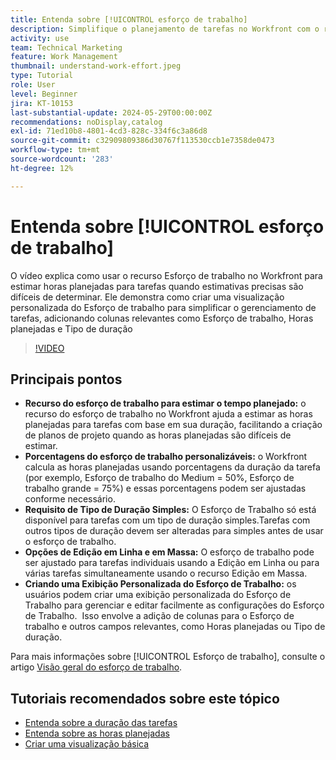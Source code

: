 ```yaml
---
title: Entenda sobre [!UICONTROL esforço de trabalho]
description: Simplifique o planejamento de tarefas no Workfront com o recurso Esforço de trabalho, permitindo estimativas personalizáveis de horas planejadas, edição em linha e em massa e exibições personalizadas para um gerenciamento eficiente do projeto.
activity: use
team: Technical Marketing
feature: Work Management
thumbnail: understand-work-effort.jpeg
type: Tutorial
role: User
level: Beginner
jira: KT-10153
last-substantial-update: 2024-05-29T00:00:00Z
recommendations: noDisplay,catalog
exl-id: 71ed10b8-4801-4cd3-828c-334f6c3a86d8
source-git-commit: c32909809386d30767f113530ccb1e7358de0473
workflow-type: tm+mt
source-wordcount: '283'
ht-degree: 12%

---
```


# Entenda sobre [!UICONTROL esforço de trabalho]

O vídeo explica como usar o recurso Esforço de trabalho no Workfront para estimar horas planejadas para tarefas quando estimativas precisas são difíceis de determinar.
Ele demonstra como criar uma visualização personalizada do Esforço de trabalho para simplificar o gerenciamento de tarefas, adicionando colunas relevantes como Esforço de trabalho, Horas planejadas e Tipo de duração

>[!VIDEO](https://video.tv.adobe.com/v/3429446/?quality=12&learn=on&enablevpops)

## Principais pontos

* **Recurso do esforço de trabalho para estimar o tempo planejado:** o recurso do esforço de trabalho no Workfront ajuda a estimar as horas planejadas para tarefas com base em sua duração, facilitando a criação de planos de projeto quando as horas planejadas são difíceis de estimar. &#x200B;
* **Porcentagens do esforço de trabalho personalizáveis:** o Workfront calcula as horas planejadas usando porcentagens da duração da tarefa (por exemplo, Esforço de trabalho do Medium = 50%, Esforço de trabalho grande = 75%) e essas porcentagens podem ser ajustadas conforme necessário. &#x200B;
* **Requisito de Tipo de Duração Simples:** O Esforço de Trabalho só está disponível para tarefas com um tipo de duração simples. &#x200B; Tarefas com outros tipos de duração devem ser alteradas para simples antes de usar o esforço de trabalho. &#x200B;
* **Opções de Edição em Linha e em Massa:** O esforço de trabalho pode ser ajustado para tarefas individuais usando a Edição em Linha ou para várias tarefas simultaneamente usando o recurso Edição em Massa. &#x200B;
* **Criando uma Exibição Personalizada do Esforço de Trabalho:** os usuários podem criar uma exibição personalizada do Esforço de Trabalho para gerenciar e editar facilmente as configurações do Esforço de Trabalho. &#x200B; Isso envolve a adição de colunas para o Esforço de trabalho e outros campos relevantes, como Horas planejadas ou Tipo de duração. &#x200B;


Para mais informações sobre [!UICONTROL Esforço de trabalho], consulte o artigo [Visão geral do esforço de trabalho](https://experienceleague.adobe.com/docs/workfront/using/manage-work/tasks/task-information/work-effort.html?lang=pt-BR).


## Tutoriais recomendados sobre este tópico

* [Entenda sobre a duração das tarefas](/help/manage-work/tasks/understand-task-durations.md)
* [Entenda sobre as horas planejadas](/help/manage-work/tasks/understand-planned-hours.md)
* [Criar uma visualização básica](/help/reporting/basic-reporting/create-a-basic-view.md)
